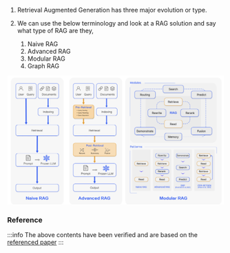 1. Retrieval Augmented Generation has three major evolution or type.

2. We can use the below terminology and look at a RAG solution and say what type
   of RAG are they,
   1. Naive RAG
   2. Advanced RAG
   3. Modular RAG
   4. Graph RAG

![overview.png](./Images/overview.png)

### Reference

:::info
 The above contents have been verified and are based on the
[referenced paper](https://arxiv.org/pdf/2312.10997) 
:::
